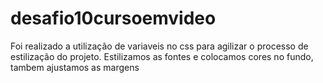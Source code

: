 # desafio10cursoemvideo
Foi realizado a utilização de variaveis no css para agilizar o processo de estilização do projeto. Estilizamos as fontes e colocamos cores no fundo, tambem ajustamos as margens
